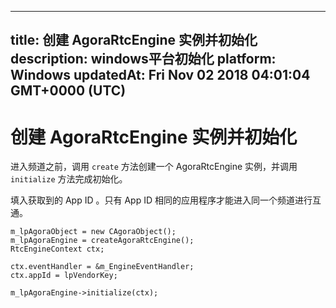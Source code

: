
---
title: 创建 AgoraRtcEngine 实例并初始化
description: windows平台初始化
platform: Windows
updatedAt: Fri Nov 02 2018 04:01:04 GMT+0000 (UTC)
---
# 创建 AgoraRtcEngine 实例并初始化

进入频道之前，调用 <code>create</code> 方法创建一个 AgoraRtcEngine 实例，并调用 <code>initialize</code> 方法完成初始化。

填入获取到的 App ID 。只有 App ID 相同的应用程序才能进入同一个频道进行互通。

```
m_lpAgoraObject = new CAgoraObject();
m_lpAgoraEngine = createAgoraRtcEngine();
RtcEngineContext ctx;

ctx.eventHandler = &m_EngineEventHandler;
ctx.appId = lpVendorKey;

m_lpAgoraEngine->initialize(ctx);
```

